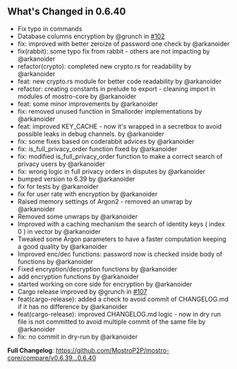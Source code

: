 ## What's Changed in 0.6.40
* Fix typo in commands
* Database columns encryption by @grunch in [#102](https://github.com/MostroP2P/mostro-core/pull/102)
* fix: improved with better zeroize of password one check by @arkanoider
* fix(rabbit): some typo fix from rabbit - others are not impacting by @arkanoider
* refactor(crypto): completed new crypto.rs for readability by @arkanoider
* feat: new crypto.rs module for better code readability by @arkanoider
* refactor: creating constants in prelude to export - cleaning import in modules of mostro-core by @arkanoider
* feat: some minor improvements by @arkanoider
* fix: removed unused function in Smallorder implementations by @arkanoider
* feat: improved KEY_CACHE - now it's wrapped in a secretbox to avoid possible leaks in debug channels. by @arkanoider
* fix: some fixes based on coderabbit advices by @arkanoider
* fix: is_full_privacy_order function fixed by @arkanoider
* fix: modified is_full_privacy_order function to make a correct search of privacy users by @arkanoider
* fix: wrong logic in full privacy orders in disputes by @arkanoider
* bumped version to 6.39 by @arkanoider
* fix for tests by @arkanoider
* fix for user rate with encryption by @arkanoider
* Raised memory settings of Argon2 - removed an unwrap by @arkanoider
* Removed some unwraps by @arkanoider
* Improved with a caching mechanism the search of identity keys ( index 0 ) in vector by @arkanoider
* Tweaked some Argon parameters to have a faster computation keeping a good quality by @arkanoider
* Improved enc/dec functions: password now is checked inside body of functions by @arkanoider
* Fixed encryption/decryption functions by @arkanoider
* add encryption functions by @arkanoider
* started working on core side for encryption by @arkanoider
* Cargo release improved by @grunch in [#107](https://github.com/MostroP2P/mostro-core/pull/107)
* feat(cargo-release): added a check to avoid commit of CHANGELOG.md if it has no difference by @arkanoider
* feat(cargo-release): improved CHANGELOG.md logic - now in dry run file is not committed to avoid multiple commit of the same file by @arkanoider
* fix: no commit in dry-run by @arkanoider

**Full Changelog**: https://github.com/MostroP2P/mostro-core/compare/v0.6.39...0.6.40

<!-- generated by git-cliff -->
